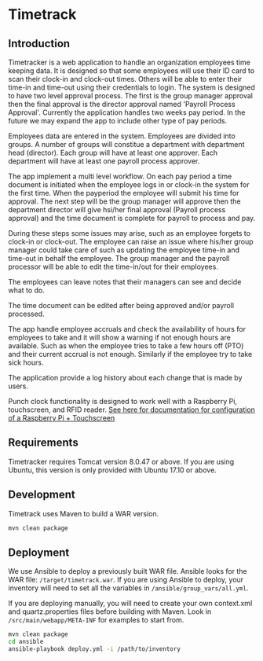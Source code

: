 # Timetrack

## Introduction

Timetracker is a web application to handle an organization employees time keeping data. It is designed so that some employees will use their ID card to scan their clock-in and clock-out times. Others will be able to enter their time-in and time-out using their credentials to login. The system is designed to have two level approval process. The first is the group manager approval then the final approval is the director approval named 'Payroll Process Approval'. Currently the application handles two weeks pay period. In the future we may expand the app to include other type of pay periods.

Employees data are entered in the system. Employees are divided into groups. A number of groups will constitue a department with department head (director). Each group will have at least one approver. Each department will have at least one payroll process approver.

The app implement a multi level workflow. On each pay period a time document is initiated when the employee logs in or clock-in the system for the first time. When the payperiod the employee will submit his time for approval. The next step will be the group manager will approve then the department director will give hsi/her final approval (Payroll process approval) and the time document is complete for payroll to process and pay.

During these steps some issues may arise, such as an employee forgets to clock-in or  clock-out. The employee can raise an issue where his/her group manager could take care of such as updating the employee time-in and time-out in behalf the employee. The group manager and the payroll processor will be able to edit the time-in/out for their employees.

The employees can leave notes that their managers can see and decide what to do.

The time document can be edited after being approved and/or payroll processed.

The app handle employee accruals and check the availability of hours for employees to take and it will show a warning if not enough hours are available. Such as when the employee tries to take a few hours off (PTO) and their current accrual is not enough. Similarly if the employee try to take sick hours.

The application provide a log history about each change that is made by users.

Punch clock functionality is designed to work well with a Raspberry Pi, touchscreen, and RFID reader. 
[See here for documentation for configuration of a Raspberry Pi + Touchscreen](https://city-of-bloomington.github.io/timeclock/)

## Requirements

Timetracker requires Tomcat version 8.0.47 or above.  If you are using Ubuntu, this version is only provided with Ubuntu 17.10 or above.


## Development

Timetrack uses Maven to build a WAR version.

```bash
mvn clean package
```

## Deployment

We use Ansible to deploy a previously built WAR file.  Ansible looks for the WAR file: `/target/timetrack.war`.  If you are using Ansible to deploy, your inventory will need to set all the variables in `/ansible/group_vars/all.yml`.

If you are deploying manually, you will need to create your own context.xml and quartz.properties files before building with Maven.  Look in `/src/main/webapp/META-INF` for examples to start from.

```bash
mvn clean package
cd ansible
ansible-playbook deploy.yml -i /path/to/inventory
```
